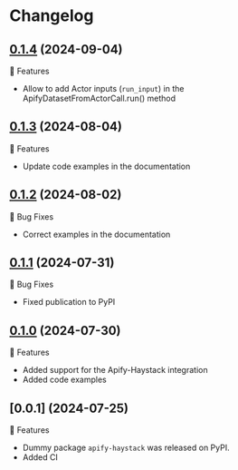 # Changelog

## [0.1.4](https://github.com/apify/apify-haystack/releases/tag/0.1.4)  (2024-09-04)

🚀 Features
- Allow to add Actor inputs (`run_input`) in the ApifyDatasetFromActorCall.run() method

## [0.1.3](https://github.com/apify/apify-haystack/releases/tag/0.1.3)  (2024-08-04)

🚀 Features
- Update code examples in the documentation

## [0.1.2](https://github.com/apify/apify-haystack/releases/tag/0.1.2)  (2024-08-02)

🐛 Bug Fixes
- Correct examples in the documentation

## [0.1.1](https://github.com/apify/apify-haystack/releases/tag/0.1.1)  (2024-07-31)

🐛 Bug Fixes
- Fixed publication to PyPI

## [0.1.0](https://github.com/apify/apify-haystack/releases/tag/0.1.0)  (2024-07-30)

🚀 Features
- Added support for the Apify-Haystack integration
- Added code examples

## [0.0.1] (2024-07-25)

🚀 Features
- Dummy package `apify-haystack` was released on PyPI.
- Added CI

